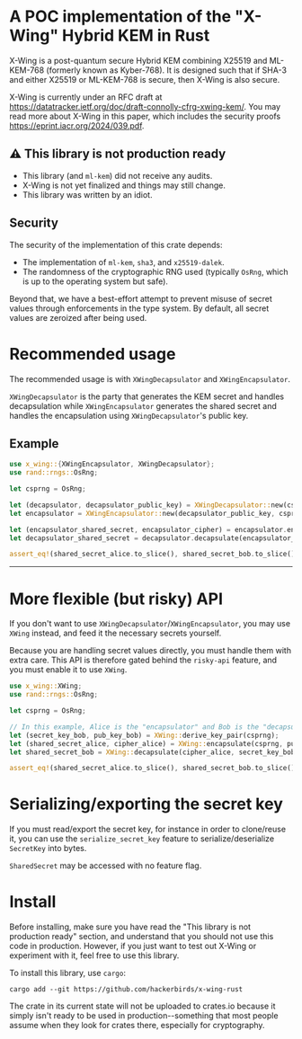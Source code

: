 # A POC implementation of the "X-Wing" Hybrid KEM in Rust

X-Wing is a post-quantum secure Hybrid KEM combining X25519 and ML-KEM-768 (formerly known as Kyber-768). It is designed such that if SHA-3 and either X25519 or ML-KEM-768 is secure, then X-Wing is also secure.

X-Wing is currently under an RFC draft at https://datatracker.ietf.org/doc/draft-connolly-cfrg-xwing-kem/.
You may read more about X-Wing in this paper, which includes the security proofs https://eprint.iacr.org/2024/039.pdf.

## ⚠️ This library is not production ready

- This library (and `ml-kem`) did not receive any audits.
- X-Wing is not yet finalized and things may still change.
- This library was written by an idiot.

## Security

The security of the implementation of this crate depends:

 - The implementation of `ml-kem`, `sha3`, and `x25519-dalek`.
 - The randomness of the cryptographic RNG used (typically `OsRng`, which is up to the operating system but safe).

Beyond that, we have a best-effort attempt to prevent misuse of secret values through enforcements in the type system. By default, all secret values are zeroized after being used.

# Recommended usage

The recommended usage is with `XWingDecapsulator` and `XWingEncapsulator`.

`XWingDecapsulator` is the party that generates the KEM secret and handles decapsulation while `XWingEncapsulator` generates the shared secret and handles the encapsulation using `XWingDecapsulator`'s public key.

## Example

```rust
use x_wing::{XWingEncapsulator, XWingDecapsulator};
use rand::rngs::OsRng;

let csprng = OsRng;

let (decapsulator, decapsulator_public_key) = XWingDecapsulator::new(csprng);
let encapsulator = XWingEncapsulator::new(decapsulator_public_key, csprng);

let (encapsulator_shared_secret, encapsulator_cipher) = encapsulator.encapsulate();
let decapsulator_shared_secret = decapsulator.decapsulate(encapsulator_cipher);

assert_eq!(shared_secret_alice.to_slice(), shared_secret_bob.to_slice())
```

---

# More flexible (but risky) API

If you don't want to use `XWingDecapsulator`/`XWingEncapsulator`, you may use `XWing` instead, and feed it the necessary secrets yourself.

Because you are handling secret values directly, you must handle them with extra care. This API is therefore gated behind the `risky-api` feature, and you must enable it to use `XWing`.

```rust
use x_wing::XWing;
use rand::rngs::OsRng;

let csprng = OsRng;

// In this example, Alice is the "encapsulator" and Bob is the "decapsulator".
let (secret_key_bob, pub_key_bob) = XWing::derive_key_pair(csprng);
let (shared_secret_alice, cipher_alice) = XWing::encapsulate(csprng, pub_key_bob);
let shared_secret_bob = XWing::decapsulate(cipher_alice, secret_key_bob);

assert_eq!(shared_secret_alice.to_slice(), shared_secret_bob.to_slice())
```

# Serializing/exporting the secret key

If you must read/export the secret key, for instance in order to clone/reuse it, you can use the `serialize_secret_key` feature to serialize/deserialize `SecretKey` into bytes.

`SharedSecret` may be accessed with no feature flag.

# Install

Before installing, make sure you have read the "This library is not production ready" section, and understand that you should not use this code in production. However, if you just want to test out X-Wing or experiment with it, feel free to use this library.

To install this library, use `cargo`:

```
cargo add --git https://github.com/hackerbirds/x-wing-rust
```

The crate in its current state will not be uploaded to crates.io because it simply isn't ready to be used in production--something that most people assume when they look for crates there, especially for cryptography.
